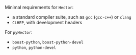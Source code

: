 Minimal requirements for `Hector`:

- a standard compiler suite, such as `gcc` (`gcc-c++`) or `clang`
- `CLHEP`, with development headers

For `pyHector`:

- `boost-python`, `boost-python-devel`
- `python`, `python-devel`
